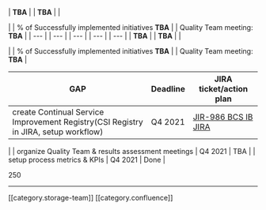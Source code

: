 





|  **TBA**  | 
|  **TBA**  | 
| 

 | 
| % of Successfully implemented initiatives  **TBA**  | 
| Quality Team meeting:   **TBA**  | 
|  --- | 
|  --- | 
|  --- | 
|  --- | 
|  --- | 
|  **TBA**  | 
|  **TBA**  | 
| 

 | 
| % of Successfully implemented initiatives  **TBA**  | 
| Quality Team meeting:   **TBA**  | 









| GAP | Deadline | JIRA ticket/action plan | 
|  --- |  --- |  --- | 
| create Continual Service Improvement Registry(CSI Registry in JIRA, setup workflow) | Q4 2021 | [JIR-986 BCS IB JIRA](https:///browse/JIR-986)

 | 
| organize Quality Team & results assessment meetings | Q4 2021 | TBA | 
| setup process metrics & KPIs | Q4 2021 | Done | 

250





*****

[[category.storage-team]] 
[[category.confluence]] 
